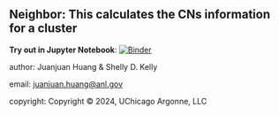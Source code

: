 Neighbor: This calculates the CNs information for a cluster
-----------------------------------------------------------------------------

**Try out in Jupyter Notebook**: [![Binder](https://mybinder.org/badge_logo.svg)](https://mybinder.org/v2/gh/Cathyhjj/neighbor.git/HEAD?labpath=20240806_simple_example.ipynb)

author:    Juanjuan Huang & Shelly D. Kelly

email:     juanjuan.huang@anl.gov

copyright: Copyright © 2024, UChicago Argonne, LLC
